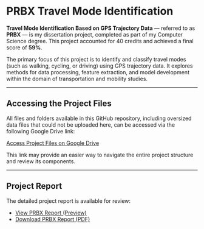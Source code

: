 # PRBX Travel Mode Identification

**Travel Mode Identification Based on GPS Trajectory Data** — referred to as **PRBX** — is my dissertation project, completed as part of my Computer Science degree. This project accounted for 40 credits and achieved a final score of **59%**.

The primary focus of this project is to identify and classify travel modes (such as walking, cycling, or driving) using GPS trajectory data. It explores methods for data processing, feature extraction, and model development within the domain of transportation and mobility studies.

---

## Accessing the Project Files

All files and folders available in this GitHub repository, including oversized data files that could not be uploaded here, can be accessed via the following Google Drive link:

[Access Project Files on Google Drive](https://drive.google.com/drive/folders/1paU5WOmF7m608ortQqb4C_S0o_95EmrQ)

This link may provide an easier way to navigate the entire project structure and review its components.

---

## Project Report

The detailed project report is available for review:

- [View PRBX Report (Preview)](https://drive.google.com/drive/folders/1paU5WOmF7m608ortQqb4C_S0o_95EmrQ)
- [Download PRBX Report (PDF)](PRBX%20Report.pdf)

